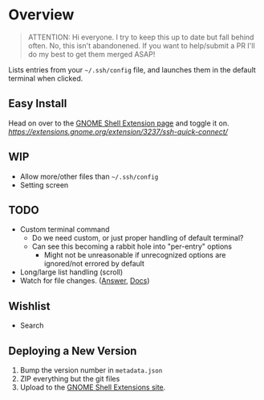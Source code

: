 # Overview

> ATTENTION: Hi everyone. I try to keep this up to date but fall behind often. No, this isn't abandonened. If you want to help/submit a PR I'll do my best to get them merged ASAP!

Lists entries from your `~/.ssh/config` file, and launches them in the default terminal when clicked.

## Easy Install

Head on over to the [GNOME Shell Extension page](https://extensions.gnome.org/extension/3237/ssh-quick-connect/) and toggle it on.
_https://extensions.gnome.org/extension/3237/ssh-quick-connect/_

## WIP

- Allow more/other files than `~/.ssh/config`
- Setting screen

## TODO

- Custom terminal command
  - Do we need custom, or just proper handling of default terminal?
  - Can see this becoming a rabbit hole into "per-entry" options
    - Might not be unreasonable if unrecognized options are ignored/not errored by default
- Long/large list handling (scroll)
- Watch for file changes. ([Answer](https://stackoverflow.com/a/19063834/9884099), [Docs](https://developer.gnome.org/gio/stable/GFile.html#g-file-monitor))

## Wishlist

- Search


## Deploying a New Version

1. Bump the version number in `metadata.json`
2. ZIP everything but the git files
3. Upload to the [GNOME Shell Extensions site](https://extensions.gnome.org/extension/3237/ssh-quick-connect/).